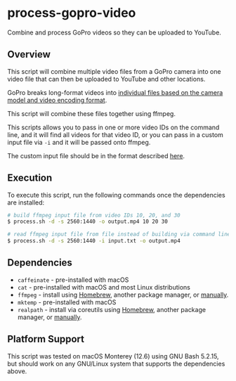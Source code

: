 # process-gopro-video

Combine and process GoPro videos so they can be uploaded to YouTube.

## Overview

This script will combine multiple video files from a GoPro camera
into one video file that can then be uploaded to YouTube and other
locations.

GoPro breaks long-format videos into [individual files based on the
camera model and video encoding format](https://community.gopro.com/s/article/GoPro-Camera-File-Naming-Convention?language=en_US).

This script will combine these files together using ffmpeg.

This scripts allows you to pass in one or more video IDs on the command
line, and it will find all videos for that video ID, or you can pass
in a custom input file via `-i` and it will be passed onto ffmpeg.

The custom input file should be in the format described [here](https://superuser.com/questions/1264399/can-ffmpeg-read-the-input-from-a-text-file#1264453).

## Execution

To execute this script, run the following commands once the
dependencies are installed:

```sh
# build ffmpeg input file from video IDs 10, 20, and 30
$ process.sh -d -s 2560:1440 -o output.mp4 10 20 30

# read ffmpeg input file from file instead of building via command line
$ process.sh -d -s 2560:1440 -i input.txt -o output.mp4
```

## Dependencies

- `caffeinate` - pre-installed with macOS
- `cat` - pre-installed with macOS and most Linux distributions
- `ffmpeg` - install using [Homebrew](https://formulae.brew.sh/formula/ffmpeg), another package manager, or [manually](https://ffmpeg.org/).
- `mktemp` - pre-installed with macOS
- `realpath` - install via coreutils using [Homebrew](https://formulae.brew.sh/formula/coreutils), another package manager, or [manually](https://www.gnu.org/software/coreutils/).

## Platform Support

This script was tested on macOS Monterey (12.6) using GNU Bash 5.2.15,
but should work on any GNU/Linux system that supports the dependencies
above.

